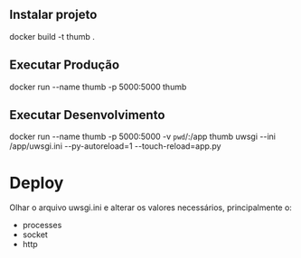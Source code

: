 ## Instalar projeto

docker build -t thumb .

## Executar Produção

docker run --name thumb -p 5000:5000 thumb

## Executar Desenvolvimento

docker run --name thumb -p 5000:5000 -v `pwd`/:/app thumb uwsgi --ini /app/uwsgi.ini --py-autoreload=1 --touch-reload=app.py

# Deploy

Olhar o arquivo uwsgi.ini e alterar os valores necessários, principalmente o:

- processes
- socket
- http